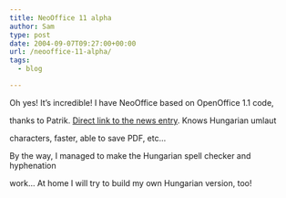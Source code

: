```yaml
---
title: NeoOffice 11 alpha
author: Sam
type: post
date: 2004-09-07T09:27:00+00:00
url: /neooffice-11-alpha/
tags:
  - blog

---
```

Oh yes! It&#8217;s incredible! I have NeoOffice based on OpenOffice 1.1 code,
  
thanks to Patrik. [Direct link to the news entry][1]. Knows Hungarian umlaut
  
characters, faster, able to save PDF, etc&#8230;

By the way, I managed to make the Hungarian spell checker and hyphenation
  
work&#8230; At home I will try to build my own Hungarian version, too!


 [1]: http://trinity.neooffice.org/modules.php?name=News&file=article&sid=67&mode=flat&order=1&thold=-1